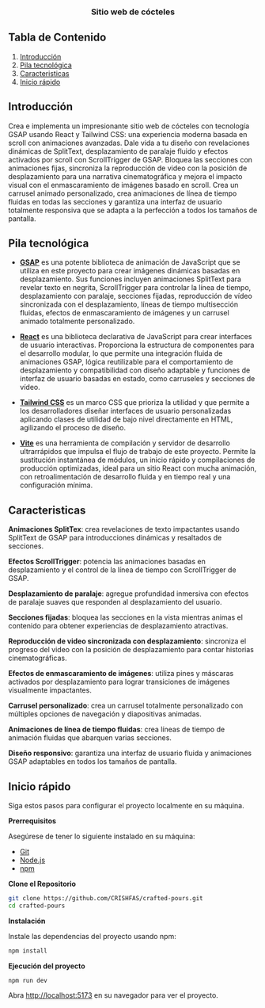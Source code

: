 <h3 align="center">Sitio web de cócteles</h3>


## <a name="table">Tabla de Contenido</a>

1. [Introducción](#introducción)
2. [Pila tecnológica](#pila-tecnológica)
3. [Caracteristicas](#caracteristicas)
4. [Inicio rápido](#inicio-rápido)

## <a name="introducción"> Introducción</a>

Crea e implementa un impresionante sitio web de cócteles con tecnología GSAP usando React y Tailwind CSS: una experiencia moderna basada en scroll con animaciones avanzadas. Dale vida a tu diseño con revelaciones dinámicas de SplitText, desplazamiento de paralaje fluido y efectos activados por scroll con ScrollTrigger de GSAP. Bloquea las secciones con animaciones fijas, sincroniza la reproducción de video con la posición de desplazamiento para una narrativa cinematográfica y mejora el impacto visual con el enmascaramiento de imágenes basado en scroll. Crea un carrusel animado personalizado, crea animaciones de línea de tiempo fluidas en todas las secciones y garantiza una interfaz de usuario totalmente responsiva que se adapta a la perfección a todos los tamaños de pantalla.

## <a name="pila-tecnológica"> Pila tecnológica</a>


- **[GSAP](https://gsap.com/)** es una potente biblioteca de animación de JavaScript que se utiliza en este proyecto para crear imágenes dinámicas basadas en desplazamiento. Sus funciones incluyen animaciones SplitText para revelar texto en negrita, ScrollTrigger para controlar la línea de tiempo, desplazamiento con paralaje, secciones fijadas, reproducción de vídeo sincronizada con el desplazamiento, líneas de tiempo multisección fluidas, efectos de enmascaramiento de imágenes y un carrusel animado totalmente personalizado.

- **[React](https://react.dev/)** es una biblioteca declarativa de JavaScript para crear interfaces de usuario interactivas. Proporciona la estructura de componentes para el desarrollo modular, lo que permite una integración fluida de animaciones GSAP, lógica reutilizable para el comportamiento de desplazamiento y compatibilidad con diseño adaptable y funciones de interfaz de usuario basadas en estado, como carruseles y secciones de vídeo.

- **[Tailwind CSS](https://tailwindcss.com/)** es un marco CSS que prioriza la utilidad y que permite a los desarrolladores diseñar interfaces de usuario personalizadas aplicando clases de utilidad de bajo nivel directamente en HTML, agilizando el proceso de diseño.

- **[Vite](https://vitejs.dev/)** es una herramienta de compilación y servidor de desarrollo ultrarrápidos que impulsa el flujo de trabajo de este proyecto. Permite la sustitución instantánea de módulos, un inicio rápido y compilaciones de producción optimizadas, ideal para un sitio React con mucha animación, con retroalimentación de desarrollo fluida y en tiempo real y una configuración mínima.

## <a name="caracteristicas"> Caracteristicas</a>

**Animaciones SplitTex**: crea revelaciones de texto impactantes usando SplitText de GSAP para introducciones dinámicas y resaltados de secciones.

**Efectos ScrollTrigger**: potencia las animaciones basadas en desplazamiento y el control de la línea de tiempo con ScrollTrigger de GSAP.

**Desplazamiento de paralaje**: agregue profundidad inmersiva con efectos de paralaje suaves que responden al desplazamiento del usuario.

**Secciones fijadas**: bloquea las secciones en la vista mientras animas el contenido para obtener experiencias de desplazamiento atractivas.

**Reproducción de video sincronizada con desplazamiento**: sincroniza el progreso del video con la posición de desplazamiento para contar historias cinematográficas.

**Efectos de enmascaramiento de imágenes**: utiliza pines y máscaras activados por desplazamiento para lograr transiciones de imágenes visualmente impactantes.

**Carrusel personalizado**: crea un carrusel totalmente personalizado con múltiples opciones de navegación y diapositivas animadas.

**Animaciones de línea de tiempo fluidas**: crea líneas de tiempo de animación fluidas que abarquen varias secciones.

**Diseño responsivo**: garantiza una interfaz de usuario fluida y animaciones GSAP adaptables en todos los tamaños de pantalla.

## <a name="inicio-rápido"> Inicio rápido</a>

Siga estos pasos para configurar el proyecto localmente en su máquina.

**Prerrequisitos**

Asegúrese de tener lo siguiente instalado en su máquina:

- [Git](https://git-scm.com/)
- [Node.js](https://nodejs.org/en)
- [npm](https://www.npmjs.com/) 

**Clone el Repositorio**

```bash
git clone https://github.com/CRISHFAS/crafted-pours.git
cd crafted-pours
```

**Instalación**

Instale las dependencias del proyecto usando npm:

```bash
npm install
```

**Ejecución del proyecto**

```bash
npm run dev
```

Abra [http://localhost:5173](http://localhost:5173) en su navegador para ver el proyecto.

